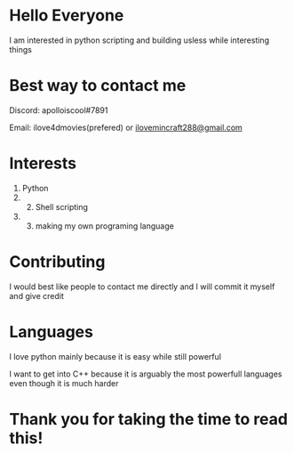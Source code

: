 # Hello Everyone

I am interested in python scripting and building usless while interesting things

# Best way to contact me

Discord: apolloiscool#7891

Email: ilove4dmovies(prefered) or ilovemincraft288@gmail.com

# Interests

1. Python
2. 2. Shell scripting
3. 3. making my own programing language

# Contributing

I would best like people to contact me directly and I will commit it myself and give credit

# Languages

I love python mainly because it is easy while still powerful

I want to get into C++ because it is arguably the most powerfull languages even though it is much harder

# Thank you for taking the time to read this!
